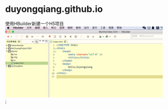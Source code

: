 # duyongqiang.github.io
使用HBuilder新建一个H5项目
![图片](https://github.com/bluesky1989/duyongqiang.github.io/blob/master/test11.png);
